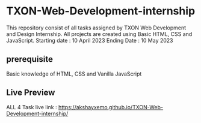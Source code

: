 # TXON-Web-Development-internship
This repository consist of all tasks assigned by TXON Web Development and Design Internship. All projects are created using Basic HTML, CSS and JavaScript.
Starting date : 10 April 2023
Ending Date : 10 May 2023

## prerequisite
Basic knowledge of HTML, CSS and Vanilla JavaScript

## Live Preview
ALL 4 Task live
link : https://akshayxemo.github.io/TXON-Web-Development-internship/

